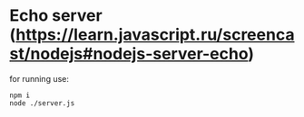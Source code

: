 # Echo server (https://learn.javascript.ru/screencast/nodejs#nodejs-server-echo)

for running use:

    npm i 
    node ./server.js